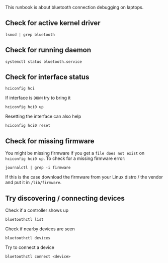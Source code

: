 This runbook is about bluetooth connection debugging on laptops.

## Check for active kernel driver

    lsmod | grep bluetooth

## Check for running daemon

    systemctl status bluetooth.service

## Check for interface status

    hciconfig hci

If interface is `DOWN` try to bring it

    hciconfig hci0 up

Resetting the interface can also help

    hciconfig hci0 reset

## Check for missing firmware

You might be missing firmware if you get a `file does not exist` on `hciconfig hci0 up`.
To check for a missing firmware error:

    journalctl | grep -i firmware

If this is the case download the firmware from your Linux distro / the vendor and put it in
`/lib/firmware`.

## Try discovering / connecting devices

Check if a controller shows up

    bluetoothctl list

Check if nearby devices are seen

    bluetoothctl devices

Try to connect a device

    bluetoothctl connect <device>
